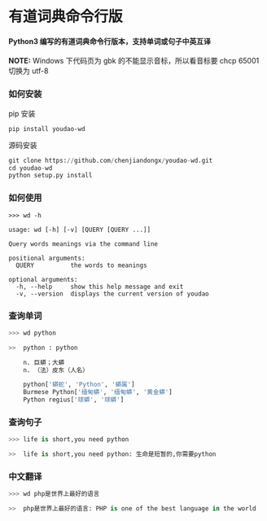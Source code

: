 # 有道词典命令行版

#### Python3 编写的有道词典命令行版本，支持单词或句子中英互译

**NOTE:** Windows 下代码页为 gbk 的不能显示音标，所以看音标要 chcp 65001 切换为 utf-8

### 如何安装

pip 安装
```
pip install youdao-wd
```

源码安装
```python
git clone https://github.com/chenjiandongx/youdao-wd.git
cd youdao-wd
python setup.py install
```

### 如何使用
```
>>> wd -h

usage: wd [-h] [-v] [QUERY [QUERY ...]]

Query words meanings via the command line

positional arguments:
  QUERY          the words to meanings

optional arguments:
  -h, --help     show this help message and exit
  -v, --version  displays the current version of youdao
```

### 查询单词
```python
>>> wd python

>>  python : python

    n. 巨蟒；大蟒
    n. （法）皮东（人名）

    python['蟒蛇', 'Python', '蟒属']
    Burmese Python['缅甸蟒', '缅甸蟒', '黄金蟒']
    Python regius['球蟒', '球蟒']
```

### 查询句子
```python
>>> life is short,you need python

>>  life is short,you need python: 生命是短暂的,你需要python
```

### 中文翻译
```python
>>> wd php是世界上最好的语言

>>  php是世界上最好的语言: PHP is one of the best language in the world
```
